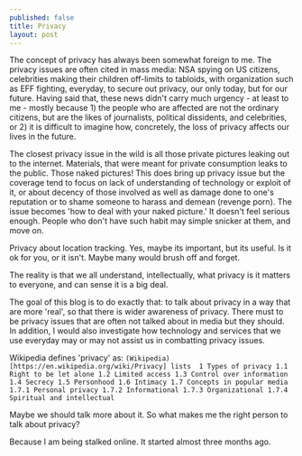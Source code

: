 ```yaml
---
published: false
title: Privacy
layout: post
---
```

The concept of privacy has always been somewhat foreign to me. The privacy issues are often cited in mass media: NSA spying on US citizens, celebrities making their children off-limits to tabloids, with organization such as EFF fighting, everyday, to secure out privacy, our only today, but for our future. Having said that, these news didn't carry much urgency - at least to me - mostly because 1) the people who are affected are not the ordinary citizens, but are the likes of journalists, political dissidents, and celebrities, or 2) it is difficult to imagine how, concretely, the loss of privacy affects our lives in the future. 

The closest privacy issue in the wild is all those private pictures leaking out to the internet. Materials, that were meant for private consumption leaks to the public. Those naked pictures! This does bring up privacy issue but the coverage tend to focus on lack of understanding of technology or exploit of it, or about decency of those involved as well as damage done to one's reputation or to shame someone to harass and demean (revenge porn). The issue becomes 'how to deal with your naked picture.' It doesn't feel serious enough. People who don't have such habit may simple snicker at them, and move on.

Privacy about location tracking. Yes, maybe its important, but its useful. Is it ok for you, or it isn't. Maybe many would brush off and forget.

The reality is that we all understand, intellectually, what privacy is it matters to everyone, and can sense it is a big deal. 

The goal of this blog is to do exactly that: to talk about privacy in a way that are more 'real', so that there is wider awareness of privacy. There must to be privacy issues that are often not talked about in media but they should. In addition, I would also investigate how technology  and services that we use everyday may or may not assist us in combatting privacy issues.

Wikipedia defines 'privacy' as:
`
(Wikipedia)[https://en.wikipedia.org/wiki/Privacy] lists 
1 Types of privacy
1.1 Right to be let alone
1.2 Limited access
1.3 Control over information
1.4 Secrecy
1.5 Personhood
1.6 Intimacy
1.7 Concepts in popular media
1.7.1 Personal privacy
1.7.2 Informational
1.7.3 Organizational
1.7.4 Spiritual and intellectual
`

Maybe we should talk more about it. So what makes me the right person to talk about privacy?

Because I am being stalked online. It started almost three months ago.